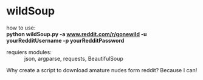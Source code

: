 wildSoup
========
how to use:<br>
<b>python wildSoup.py -a www.reddit.com/r/gonewild -u yourRedditUsername -p yourRedditPassword</b>

requiers modules: <br>
&nbsp;&nbsp;&nbsp;&nbsp;&nbsp;&nbsp;&nbsp;&nbsp;&nbsp;&nbsp;&nbsp;&nbsp;json, argparse, requests, BeautifulSoup
                  
Why create a script to download amature nudes form reddit? Because I can!
